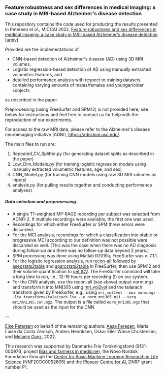 ### Feature robustness and sex differences in medical imaging: a case study in MRI-based Alzheimer's disease detection

This repository contains the code used for producing the results presented in Petersen et al., MICCAI 2022, [Feature robustness and sex differences in medical imaging: a case study in MRI-based Alzheimer's disease detection](https://link.springer.com/chapter/10.1007/978-3-031-16431-6_9) [[arxiv]](https://arxiv.org/abs/2204.01737).

Provided are the implementations of
- CNN-based detection of Alzheimer's disease (AD) using 3D MRI volumes,
- Logistic regression-based detection of AD using manually extracted volumetric features, and
- detailed performance analysis with respect to training datasets containing varying amounts of males/females and younger/older subjects

as described in the paper.

Preprocessing (using FreeSurfer and SPM12) is not provided here; see below for instructions and feel free to contact us for help with the reproduction of our experiments.

For access to the raw MRI data, please refer to the Alzheimer's disease neuroimaging initiative (ADNI), https://adni.loni.usc.edu/.

The main files to run are:
1. Repeated_CV_Splitter.py (for generating dataset splits as described in the paper)
2. Low_Dim_Models.py (for training logistic regression models using manually extracted volumetric features, age, and sex)
3. CNN_Model.py (for training CNN models using raw 3D MRI volumes as inputs)
4. analysis.py (for pulling results together and conducting performance analyses)

##### Data selection and preprocessing
- A single T1-weighted MP-RAGE recording per subject was selected from ADNI1-3. If multiple recordings were available, the first one was used.
- Recordings for which either FreeSurfer or SPM threw errors were discarded.
- For the MCI analysis, recordings for which a classification into stable or progressive MCI according to our definition was not possible were discarded as well. (This was the case when there was no AD diagnosis during follow-up _and_ there was no follow-up data beyond 2 years.)
- SPM processing was done using Matlab R2019a, FreeSurfer was v. 7.1.1.
- For the logistic regression analysis, run [recon-all](https://surfer.nmr.mgh.harvard.edu/fswiki/recon-all) followed by [asegstats2table](https://surfer.nmr.mgh.harvard.edu/fswiki/asegstats2table) and [aparcstats2table](https://surfer.nmr.mgh.harvard.edu/fswiki/aparcstats2table) in FreeSurfer, then use SPM12 and their volume quantification to [get ICV](https://www.ncbi.nlm.nih.gov/pmc/articles/PMC4265726/). The FreeSurfer command will take a long time to run, i.e., 12-16 hours per recording (!) on our system.
- For the CNN analysis, use the recon-all (see above) output norm.mgz and transform it into MNI305 using [mri_vol2vol](https://surfer.nmr.mgh.harvard.edu/fswiki/mri_vol2vol) and the tailarach transform given by FreeSurfer, e.g., using `mri_vol2vol --mov norm.mgz --lta transforms/talairach.lta --o norm_mni305.nii --targ mri/mni305.cor.mgz`. The output is a file called `norm_mni305.mgz` that should be used as the input for the CNN.

--

[Eike Petersen](https://e-pet.github.io/) on behalf of the remaining authors: [Aasa Feragen](http://www2.compute.dtu.dk/~afhar/), Maria Luise da Costa Zemsch, Anders Henriksen, Oskar Eiler Wiese Christensen, and [Melanie Ganz](https://sites.google.com/view/melanieganz/home), 2022.

This research was supported by Danmarks Frie Forskningsfond (9131-00097B, project [Bias and fairness in medicine](http://fairmed.compute.dtu.dk/)), the Novo Nordisk Foundation through the [Center for Basic Machine Learning Research in Life Science](https://www.mlls.dk/) (NNF20OC0062606) and the [Pioneer Centre for AI](https://www.aicentre.dk/), DNRF grant number P1.
